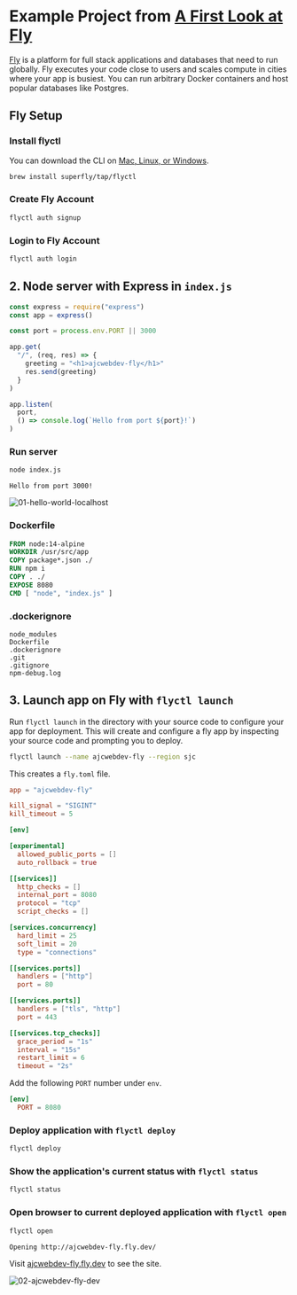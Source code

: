 # Example Project from [A First Look at Fly](https://ajcwebdev.com/2021/08/04/a-first-look-at-fly/)

[Fly](https://fly.io/) is a platform for full stack applications and databases that need to run globally. Fly executes your code close to users and scales compute in cities where your app is busiest. You can run arbitrary Docker containers and host popular databases like Postgres.

## Fly Setup

### Install flyctl

You can download the CLI on [Mac, Linux, or Windows](https://fly.io/docs/getting-started/installing-flyctl/).

```bash
brew install superfly/tap/flyctl
```

### Create Fly Account

```bash
flyctl auth signup
```

### Login to Fly Account

```bash
flyctl auth login
```

## 2. Node server with Express in `index.js`

```javascript
const express = require("express")
const app = express()

const port = process.env.PORT || 3000

app.get(
  "/", (req, res) => {
    greeting = "<h1>ajcwebdev-fly</h1>"
    res.send(greeting)
  }
)

app.listen(
  port,
  () => console.log(`Hello from port ${port}!`)
)
```

### Run server

```bash
node index.js
```

```
Hello from port 3000!
```

![01-hello-world-localhost](https://dev-to-uploads.s3.amazonaws.com/uploads/articles/z6dt6up0b24u2gu45fsc.png)

### Dockerfile

```dockerfile
FROM node:14-alpine
WORKDIR /usr/src/app
COPY package*.json ./
RUN npm i
COPY . ./
EXPOSE 8080
CMD [ "node", "index.js" ]
```

### .dockerignore

```
node_modules
Dockerfile
.dockerignore
.git
.gitignore
npm-debug.log
```

## 3. Launch app on Fly with `flyctl launch`

Run `flyctl launch` in the directory with your source code to configure your app for deployment. This will create and configure a fly app by inspecting your source code and prompting you to deploy.

```bash
flyctl launch --name ajcwebdev-fly --region sjc
```

This creates a `fly.toml` file.

```toml
app = "ajcwebdev-fly"

kill_signal = "SIGINT"
kill_timeout = 5

[env]

[experimental]
  allowed_public_ports = []
  auto_rollback = true

[[services]]
  http_checks = []
  internal_port = 8080
  protocol = "tcp"
  script_checks = []

[services.concurrency]
  hard_limit = 25
  soft_limit = 20
  type = "connections"

[[services.ports]]
  handlers = ["http"]
  port = 80

[[services.ports]]
  handlers = ["tls", "http"]
  port = 443

[[services.tcp_checks]]
  grace_period = "1s"
  interval = "15s"
  restart_limit = 6
  timeout = "2s"
```

Add the following `PORT` number under `env`.

```toml
[env]
  PORT = 8080
```

### Deploy application with `flyctl deploy`

```bash
flyctl deploy
```

### Show the application's current status with `flyctl status`

```bash
flyctl status
```

### Open browser to current deployed application with `flyctl open`

```bash
flyctl open
```

```
Opening http://ajcwebdev-fly.fly.dev/
```

Visit [ajcwebdev-fly.fly.dev](http://ajcwebdev-fly.fly.dev/) to see the site.

![02-ajcwebdev-fly-dev](https://dev-to-uploads.s3.amazonaws.com/uploads/articles/c8z7js20jh2r8ld9degx.png)
